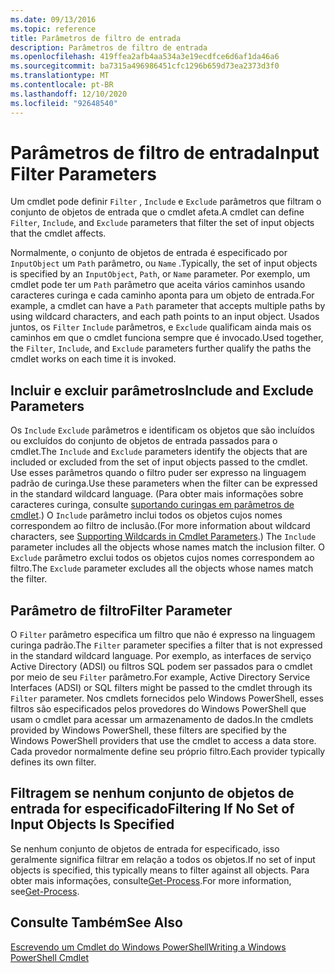 ```yaml
---
ms.date: 09/13/2016
ms.topic: reference
title: Parâmetros de filtro de entrada
description: Parâmetros de filtro de entrada
ms.openlocfilehash: 419ffea2afb4aa534a3e19ecdfce6d6af1da46a6
ms.sourcegitcommit: ba7315a496986451cfc1296b659d73ea2373d3f0
ms.translationtype: MT
ms.contentlocale: pt-BR
ms.lasthandoff: 12/10/2020
ms.locfileid: "92648540"
---
```

# <a name="input-filter-parameters"></a><span data-ttu-id="b58c9-103">Parâmetros de filtro de entrada</span><span class="sxs-lookup"><span data-stu-id="b58c9-103">Input Filter Parameters</span></span>

<span data-ttu-id="b58c9-104">Um cmdlet pode definir `Filter` , `Include` e `Exclude` parâmetros que filtram o conjunto de objetos de entrada que o cmdlet afeta.</span><span class="sxs-lookup"><span data-stu-id="b58c9-104">A cmdlet can define `Filter`, `Include`, and `Exclude` parameters that filter the set of input objects that the cmdlet affects.</span></span>

<span data-ttu-id="b58c9-105">Normalmente, o conjunto de objetos de entrada é especificado por `InputObject` um `Path` parâmetro, ou `Name` .</span><span class="sxs-lookup"><span data-stu-id="b58c9-105">Typically, the set of input objects is specified by an `InputObject`, `Path`, or `Name` parameter.</span></span> <span data-ttu-id="b58c9-106">Por exemplo, um cmdlet pode ter um `Path` parâmetro que aceita vários caminhos usando caracteres curinga e cada caminho aponta para um objeto de entrada.</span><span class="sxs-lookup"><span data-stu-id="b58c9-106">For example, a cmdlet can have a `Path` parameter that accepts multiple paths by using wildcard characters, and each path points to an input object.</span></span> <span data-ttu-id="b58c9-107">Usados juntos, os `Filter` `Include` parâmetros, e `Exclude` qualificam ainda mais os caminhos em que o cmdlet funciona sempre que é invocado.</span><span class="sxs-lookup"><span data-stu-id="b58c9-107">Used together, the `Filter`, `Include`, and `Exclude` parameters further qualify the paths the cmdlet works on each time it is invoked.</span></span>

## <a name="include-and-exclude-parameters"></a><span data-ttu-id="b58c9-108">Incluir e excluir parâmetros</span><span class="sxs-lookup"><span data-stu-id="b58c9-108">Include and Exclude Parameters</span></span>

<span data-ttu-id="b58c9-109">Os `Include` `Exclude` parâmetros e identificam os objetos que são incluídos ou excluídos do conjunto de objetos de entrada passados para o cmdlet.</span><span class="sxs-lookup"><span data-stu-id="b58c9-109">The `Include` and `Exclude` parameters identify the objects that are included or excluded from the set of input objects passed to the cmdlet.</span></span> <span data-ttu-id="b58c9-110">Use esses parâmetros quando o filtro puder ser expresso na linguagem padrão de curinga.</span><span class="sxs-lookup"><span data-stu-id="b58c9-110">Use these parameters when the filter can be expressed in the standard wildcard language.</span></span> <span data-ttu-id="b58c9-111">(Para obter mais informações sobre caracteres curinga, consulte [suportando curingas em parâmetros de cmdlet](./supporting-wildcard-characters-in-cmdlet-parameters.md).) O `Include` parâmetro inclui todos os objetos cujos nomes correspondem ao filtro de inclusão.</span><span class="sxs-lookup"><span data-stu-id="b58c9-111">(For more information about wildcard characters, see [Supporting Wildcards in Cmdlet Parameters](./supporting-wildcard-characters-in-cmdlet-parameters.md).) The `Include` parameter includes all the objects whose names match the inclusion filter.</span></span> <span data-ttu-id="b58c9-112">O `Exclude` parâmetro exclui todos os objetos cujos nomes correspondem ao filtro.</span><span class="sxs-lookup"><span data-stu-id="b58c9-112">The `Exclude` parameter excludes all the objects whose names match the filter.</span></span>

## <a name="filter-parameter"></a><span data-ttu-id="b58c9-113">Parâmetro de filtro</span><span class="sxs-lookup"><span data-stu-id="b58c9-113">Filter Parameter</span></span>

<span data-ttu-id="b58c9-114">O `Filter` parâmetro especifica um filtro que não é expresso na linguagem curinga padrão.</span><span class="sxs-lookup"><span data-stu-id="b58c9-114">The `Filter` parameter specifies a filter that is not expressed in the standard wildcard language.</span></span> <span data-ttu-id="b58c9-115">Por exemplo, as interfaces de serviço Active Directory (ADSI) ou filtros SQL podem ser passados para o cmdlet por meio de seu `Filter` parâmetro.</span><span class="sxs-lookup"><span data-stu-id="b58c9-115">For example, Active Directory Service Interfaces (ADSI) or SQL filters might be passed to the cmdlet through its `Filter` parameter.</span></span> <span data-ttu-id="b58c9-116">Nos cmdlets fornecidos pelo Windows PowerShell, esses filtros são especificados pelos provedores do Windows PowerShell que usam o cmdlet para acessar um armazenamento de dados.</span><span class="sxs-lookup"><span data-stu-id="b58c9-116">In the cmdlets provided by Windows PowerShell, these filters are specified by the Windows PowerShell providers that use the cmdlet to access a data store.</span></span> <span data-ttu-id="b58c9-117">Cada provedor normalmente define seu próprio filtro.</span><span class="sxs-lookup"><span data-stu-id="b58c9-117">Each provider typically defines its own filter.</span></span>

## <a name="filtering-if-no-set-of-input-objects-is-specified"></a><span data-ttu-id="b58c9-118">Filtragem se nenhum conjunto de objetos de entrada for especificado</span><span class="sxs-lookup"><span data-stu-id="b58c9-118">Filtering If No Set of Input Objects Is Specified</span></span>

<span data-ttu-id="b58c9-119">Se nenhum conjunto de objetos de entrada for especificado, isso geralmente significa filtrar em relação a todos os objetos.</span><span class="sxs-lookup"><span data-stu-id="b58c9-119">If no set of input objects is specified, this typically means to filter against all objects.</span></span> <span data-ttu-id="b58c9-120">Para obter mais informações, consulte[Get-Process](/powershell/module/Microsoft.PowerShell.Management/Get-Process).</span><span class="sxs-lookup"><span data-stu-id="b58c9-120">For more information, see[Get-Process](/powershell/module/Microsoft.PowerShell.Management/Get-Process).</span></span>

## <a name="see-also"></a><span data-ttu-id="b58c9-121">Consulte Também</span><span class="sxs-lookup"><span data-stu-id="b58c9-121">See Also</span></span>

[<span data-ttu-id="b58c9-122">Escrevendo um Cmdlet do Windows PowerShell</span><span class="sxs-lookup"><span data-stu-id="b58c9-122">Writing a Windows PowerShell Cmdlet</span></span>](./writing-a-windows-powershell-cmdlet.md)

